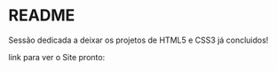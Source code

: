 # README

Sessão dedicada a deixar os projetos de HTML5 e CSS3 já concluidos!

link para ver o Site pronto:<br><a href="https://tiagojunker.github.io/Projetos/bugdroid/index.html"></a>